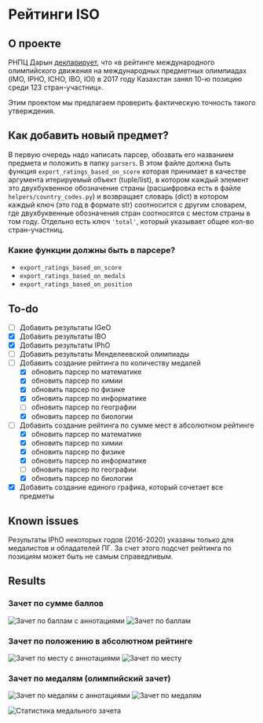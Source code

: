 # Рейтинги ISO

## О проекте

РНПЦ Дарын [декларирует](https://daryn.kz/о-центре/), что «в рейтинге международного олимпийского движения на международных предметных олимпиадах (IMO, IPHO, ICHO, IBO, IOI) в 2017 году Казахстан занял 10-ю позицию среди 123 стран-участниц».

Этим проектом мы предлагаем проверить фактическую точность такого утверждения.

## Как добавить новый предмет?

В первую очередь надо написать парсер, обозвать его названием предмета и положить в папку `parsers`. В этом файле должна быть функция `export_ratings_based_on_score` которая принимает в качестве аргумента итерируемый объект (tuple/list), в котором каждый элемент это двухбуквенное обозначение страны (расшифровка есть в файле `helpers/country_codes.py`) и возвращает словарь (dict) в котором каждый ключ (это год в формате str) соотносится с другим словарем, где двухбуквенные обозначения стран соотносятся с местом страны в том году. Отдельно есть ключ `'total'`, который указывает общее кол-во стран-участниц.

### Какие функции должны быть в парсере?

- `export_ratings_based_on_score`
- `export_ratings_based_on_medals`
- `export_ratings_based_on_position`

## To-do

- [ ] Добавить результаты IGeO
- [x] Добавить результаты IBO
- [x] Добавить результаты IPhO
- [ ] Добавить результаты Менделеевской олимпиады
- [ ] Добавить создание рейтинга по количеству медалей
  - [x] обновить парсер по математике
  - [x] обновить парсер по химии
  - [x] обновить парсер по физике
  - [x] обновить парсер по информатике
  - [ ] обновить парсер по географии
  - [x] обновить парсер по биологии
- [ ] Добавить создание рейтинга по сумме мест в абсолютном рейтинге
  - [x] обновить парсер по математике
  - [x] обновить парсер по химии
  - [x] обновить парсер по физике
  - [x] обновить парсер по информатике
  - [ ] обновить парсер по географии
  - [x] обновить парсер по биологии
- [x] Добавить создание единого графика, который сочетает все предметы

## Known issues

Результаты IPhO некоторых годов (2016-2020) указаны только для медалистов и обладателей ПГ. За счет этого подсчет рейтинга по позициям может быть не самым справедливым.

## Results

### Зачет по сумме баллов

![Зачет по баллам с аннотациями](/exports/svg/total-score-absolute.svg)
![Зачет по баллам](/exports/svg/total-score-compare.svg)

### Зачет по положению в абсолютном рейтинге

![Зачет по месту с аннотациями](/exports/svg/total-position-absolute.svg)
![Зачет по месту](/exports/svg/total-position-compare.svg)

### Зачет по медалям (олимпийский зачет)

![Зачет по медалям с аннотациями](/exports/svg/total-medals-absolute.svg)
![Зачет по медалям](/exports/svg/total-medals-compare.svg)

![Cтатистика медального зачета](/exports/svg/total-medal-stats.svg)
